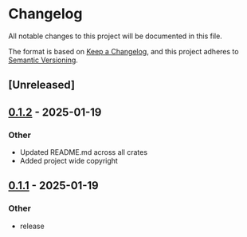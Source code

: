 # Changelog

All notable changes to this project will be documented in this file.

The format is based on [Keep a Changelog](https://keepachangelog.com/en/1.0.0/),
and this project adheres to [Semantic Versioning](https://semver.org/spec/v2.0.0.html).

## [Unreleased]

## [0.1.2](https://github.com/marvin-hansen/buildutils/compare/wait_utils-v0.1.1...wait_utils-v0.1.2) - 2025-01-19

### Other

- Updated README.md across all crates
- Added project wide copyright

## [0.1.1](https://github.com/marvin-hansen/buildutils/compare/wait_utils-v0.1.0...wait_utils-v0.1.1) - 2025-01-19

### Other

- release
